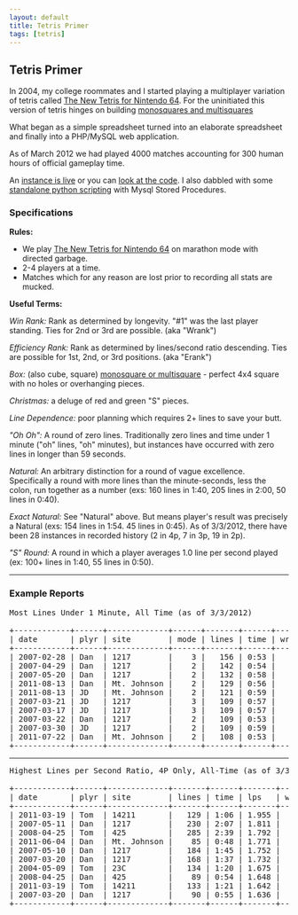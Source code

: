 ```yaml
---
layout: default
title: Tetris Primer
tags: [tetris]
---
```


## Tetris Primer

In 2004, my college roommates and I started playing a multiplayer variation of tetris called [The New Tetris for Nintendo 64][0]. For the uninitiated this version of tetris hinges on building [monosquares and multisquares][4]

What began as a simple spreadsheet turned into an elaborate spreadsheet and finally into a PHP/MySQL web application.

As of March 2012 we had played 4000 matches accounting for 300 human hours of official gameplay time.

An [instance is live][1] or you can [look at the code][2]. I also dabbled with some [standalone python scripting][3] with Mysql Stored Procedures.

### Specifications

**Rules:** 

+ We play [The New Tetris for Nintendo 64][0] on marathon mode with directed garbage.
+ 2-4 players at a time.
+ Matches which for any reason are lost prior to recording all stats are mucked.

**Useful Terms:**

*Win Rank:* Rank as determined by longevity. "#1" was the last player standing. Ties for 2nd or 3rd are possible. (aka "Wrank")

*Efficiency Rank:* Rank as determined by lines/second ratio descending. Ties are possible for 1st, 2nd, or 3rd positions. (aka "Erank")

*Box:* (also cube, square) [monosquare or multisquare][4] - perfect 4x4 square with no holes or overhanging pieces.

*Christmas:* a deluge of red and green "S" pieces.

*Line Dependence:* poor planning which requires 2+ lines to save your butt.

*"Oh Oh":* A round of zero lines. Traditionally zero lines and time under 1 minute ("oh" lines, "oh" minutes), but instances have occurred with zero lines in longer than 59 seconds.

*Natural:* An arbitrary distinction for a round of vague excellence. Specifically a round with more lines than the minute-seconds, less the colon, run together as a number (exs: 160 lines in 1:40, 205 lines in 2:00, 50 lines in 0:40).

*Exact Natural:* See "Natural" above. But means player's result was precisely a Natural (exs: 154 lines in 1:54. 45 lines in 0:45). As of 3/3/2012, there have been 28 instances in recorded history (2 in 4p, 7 in 3p, 19 in 2p).

*"S" Round:* A round in which a player averages 1.0 line per second played (ex: 100+ lines in 1:40, 55 lines in 0:50).

----

### Example Reports

<!-- SELECT m.matchdate as date, p.username as plyr, l.locationname as site, (select count(playerid) from playermatch where matchid = pm.matchid) as mode, pm.lines, concat("0:",pm.time) as time, pm.wrank as wrk, pm.erank as erk FROM playermatch pm, player p, tntmatch m, location l WHERE pm.matchid = m.matchid AND p.playerid = pm.playerid AND m.location = l.locationid AND pm.time < 60 AND (select count(playerid) from playermatch where matchid = pm.matchid) IN (4,3,2) ORDER BY pm.lines DESC LIMIT 10; -->

<pre>
Most Lines Under 1 Minute, All Time (as of 3/3/2012)

+------------+------+-------------+------+-------+------+-----+-----+
| date       | plyr | site        | mode | lines | time | wrk | erk |
+------------+------+-------------+------+-------+------+-----+-----+
| 2007-02-28 | Dan  | 1217        |    3 |   156 | 0:53 |   3 |   1 |
| 2007-04-29 | Dan  | 1217        |    2 |   142 | 0:54 |   1 |   1 |
| 2007-05-20 | Dan  | 1217        |    2 |   132 | 0:58 |   1 |   1 |
| 2011-08-13 | Dan  | Mt. Johnson |    2 |   129 | 0:56 |   1 |   1 |
| 2011-08-13 | JD   | Mt. Johnson |    2 |   121 | 0:59 |   1 |   1 |
| 2007-03-21 | JD   | 1217        |    3 |   109 | 0:57 |   1 |   1 |
| 2007-03-17 | JD   | 1217        |    3 |   109 | 0:57 |   1 |   1 |
| 2007-03-22 | Dan  | 1217        |    2 |   109 | 0:53 |   1 |   1 |
| 2007-03-30 | JD   | 1217        |    2 |   109 | 0:59 |   1 |   1 |
| 2011-07-22 | Dan  | Mt. Johnson |    2 |   108 | 0:53 |   1 |   1 |
+------------+------+-------------+------+-------+------+-----+-----+
</pre>
    
---

<!-- SELECT m.matchdate as date, p.username as plyr, l.locationname as site, pm.lines, concat(floor(pm.time/60),":",lpad(mod(pm.time,60),2,"0")) as time, round(pm.lines/pm.time,3) as lps, pm.wrank as wrk, pm.erank as erk FROM playermatch pm, player p, tntmatch m, location l WHERE pm.matchid = m.matchid AND p.playerid = pm.playerid AND m.location = l.locationid AND pm.lines > 0 AND (select count(playerid) from playermatch where matchid = pm.matchid) IN (4) ORDER BY pm.lines/pm.time DESC LIMIT 10; -->

<pre>
Highest Lines per Second Ratio, 4P Only, All-Time (as of 3/3/2012)

+------------+------+-------------+-------+------+-------+-----+-----+
| date       | plyr | site        | lines | time | lps   | wrk | erk |
+------------+------+-------------+-------+------+-------+-----+-----+
| 2011-03-19 | Tom  | 14211       |   129 | 1:06 | 1.955 |   4 |   1 |
| 2007-05-11 | Dan  | 1217        |   230 | 2:07 | 1.811 |   1 |   1 |
| 2008-04-25 | Tom  | 425         |   285 | 2:39 | 1.792 |   1 |   1 |
| 2011-06-04 | Dan  | Mt. Johnson |    85 | 0:48 | 1.771 |   4 |   1 |
| 2007-05-10 | Dan  | 1217        |   184 | 1:45 | 1.752 |   1 |   1 |
| 2007-03-20 | Dan  | 1217        |   168 | 1:37 | 1.732 |   3 |   1 |
| 2004-05-09 | Tom  | 23C         |   134 | 1:20 | 1.675 |   2 |   1 |
| 2008-04-25 | Dan  | 425         |    89 | 0:54 | 1.648 |   4 |   2 |
| 2011-03-19 | Tom  | 14211       |   133 | 1:21 | 1.642 |   4 |   1 |
| 2007-03-20 | Dan  | 1217        |    90 | 0:55 | 1.636 |   4 |   1 |
+------------+------+-------------+-------+------+-------+-----+-----+
</pre>

  [0]: http://en.wikipedia.org/wiki/The_New_Tetris
  [1]: http://tphummel.byethost6.com/tnt/
  [2]: https://github.com/tphummel/tetris-db
  [3]: https://github.com/tphummel/tetris-report
  [4]: http://tetris.wikia.com/wiki/Square_Platforming